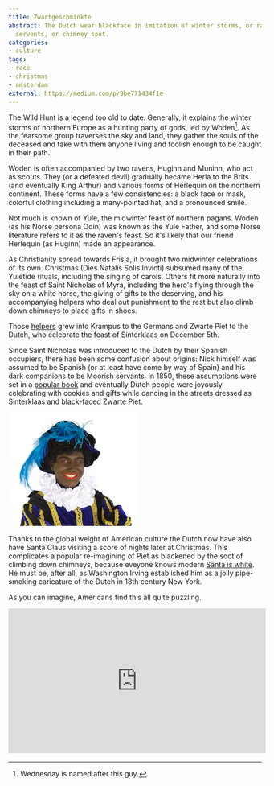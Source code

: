 ```yaml
---
title: Zwartgeschminkte
abstract: The Dutch wear blackface in imitation of winter storms, or ravens, or Moorish
  servents, or chimney soot.
categories:
- culture
tags:
- race
- christmas
- amsterdam
external: https://medium.com/p/9be771434f1e
---
```


The Wild Hunt is a legend too old to date. Generally, it explains the winter storms of northern Europe as a hunting party of gods, led by Woden[^woden]. As the fearsome group traverses the sky and land, they gather the souls of the deceased and take with them anyone living and foolish enough to be caught in their path.

[^woden]: Wednesday is named after this guy.

Woden is often accompanied by two ravens, Huginn and Muninn, who act as scouts. They (or a defeated devil) gradually became Herla to the Brits (and eventually King Arthur) and various forms of Herlequin on the northern continent. These forms have a few consistencies: a black face or mask, colorful clothing including a many-pointed hat, and a pronounced smile.

Not much is known of Yule, the midwinter feast of northern pagans. Woden (as his Norse persona Odin) was known as the Yule Father, and some Norse literature refers to it as the raven's feast. So it's likely that our friend Herlequin (as Huginn) made an appearance.

As Christianity spread towards Frisia, it brought two midwinter celebrations of its own. Christmas (Dies Natalis Solis Invicti) subsumed many of the Yuletide rituals, including the singing of carols. Others fit more naturally into the feast of Saint Nicholas of Myra, including the hero's flying through the sky on a white horse, the giving of gifts to the deserving, and his accompanying helpers who deal out punishment to the rest but also climb down chimneys to place gifts in shoes.

Those [helpers](https://en.wikipedia.org/wiki/Companions_of_Saint_Nicholas) grew into Krampus to the Germans and Zwarte Piet to the Dutch, who celebrate the feast of Sinterklaas on December 5th.

Since Saint Nicholas was introduced to the Dutch by their Spanish occupiers, there has been some confusion about origins: Nick himself was assumed to be Spanish (or at least have come by way of Spain) and his dark companions to be Moorish servants. In 1850, these assumptions were set in a [popular book](http://www.stnicholascenter.org/pages/zwarte-piet/) and eventually Dutch people were joyously celebrating with cookies and gifts while dancing in the streets dressed as Sinterklaas and black-faced Zwarte Piet.

![Zwarte Piet licensed CC BY-SA via <https://commons.wikimedia.org/wiki/File:Zwartepiet.png>](12-26-blackface/zwartepiet.png)

Thanks to the global weight of American culture the Dutch now have also have Santa Claus visiting a score of nights later at Christmas. This complicates a popular re-imagining of Piet as blackened by the soot of climbing down chimneys, because eveyone knows modern [Santa is white](http://ideas.time.com/2013/12/18/jesus-wasnt-white-but-santa-definitely-is/). He must be, after all, as Washington Irving established him as a jolly pipe-smoking caricature of the Dutch in 18th century New York.

As you can imagine, Americans find this all quite puzzling.

<iframe width="512" height="288" src="http://www.youtube-nocookie.com/embed/hPfg20k5TE8?rel=0" frameborder="0" allowfullscreen></iframe>
